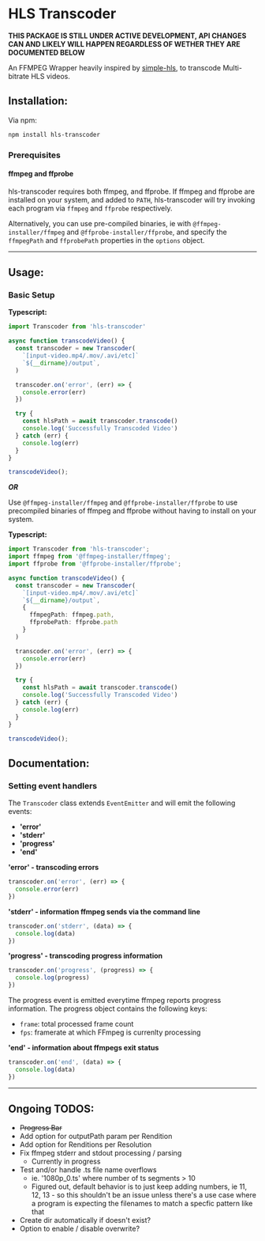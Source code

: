 # HLS Transcoder

**THIS PACKAGE IS STILL UNDER ACTIVE DEVELOPMENT, API CHANGES CAN AND LIKELY WILL HAPPEN REGARDLESS OF WETHER THEY ARE DOCUMENTED BELOW**

An FFMPEG Wrapper heavily inspired by [simple-hls](https://github.com/techwarriorz/simple-hls), to transcode Multi-bitrate HLS videos.  

## Installation:  
Via npm:
```bash
npm install hls-transcoder
```

### Prerequisites  
#### ffmpeg and ffprobe  
hls-transcoder requires both ffmpeg, and ffprobe. If ffmpeg and ffprobe are installed on your system, and added to `PATH`, hls-transcoder will try invoking each program via `ffmpeg` and `ffprobe` respectively.  

Alternatively, you can use pre-compiled binaries, ie with `@ffmpeg-installer/ffmpeg` and `@ffprobe-installer/ffprobe`, and specify the `ffmpegPath` and `ffprobePath` properties in the `options` object.

___

## Usage:  

### Basic Setup
**Typescript:** 
```ts
import Transcoder from 'hls-transcoder'

async function transcodeVideo() {
  const transcoder = new Transcoder(
    `[input-video.mp4/.mov/.avi/etc]`
    `${__dirname}/output`,
  )

  transcoder.on('error', (err) => {
    console.error(err)
  })

  try {
    const hlsPath = await transcoder.transcode()
    console.log('Successfully Transcoded Video')
  } catch (err) {
    console.log(err)
  }
}

transcodeVideo();
```

***OR***

Use `@ffmpeg-installer/ffmpeg` and `@ffprobe-installer/ffprobe` to use precompiled binaries of ffmpeg and ffprobe without having to install on your system.  

**Typescript:**
```ts
import Transcoder from 'hls-transcoder';
import ffmpeg from '@ffmpeg-installer/ffmpeg';
import ffprobe from '@ffprobe-installer/ffprobe';

async function transcodeVideo() {
  const transcoder = new Transcoder(
    `[input-video.mp4/.mov/.avi/etc]`
    `${__dirname}/output`,
    {
      ffmpegPath: ffmpeg.path,
      ffprobePath: ffprobe.path
    }
  )

  transcoder.on('error', (err) => {
    console.error(err)
  })

  try {
    const hlsPath = await transcoder.transcode()
    console.log('Successfully Transcoded Video')
  } catch (err) {
    console.log(err)
  }
}

transcodeVideo();
```

## Documentation:  


### Setting event handlers
The `Transcoder` class extends `EventEmitter` and will emit the following events:  
* **'error'**
* **'stderr'**
* **'progress'**
* **'end'**


**'error' - transcoding errors**
```ts
transcoder.on('error', (err) => {
  console.error(err)
})
```

**'stderr' - information ffmpeg sends via the command line**  
```ts
transcoder.on('stderr', (data) => {
  console.log(data)
})
```
**'progress' - transcoding progress information**
```ts
transcoder.on('progress', (progress) => {
  console.log(progress)
})
```
The progress event is emitted everytime ffmpeg reports progress information. The progress object contains the following keys:  
* `frame`: total processed frame count
* `fps`: framerate at which FFmpeg is currenlty processing

**'end' - information about ffmpegs exit status**  
```ts
transcoder.on('end', (data) => {
  console.log(data)
})
```

___

## Ongoing TODOS:
* ~~Progress Bar~~
* Add option for outputPath param per Rendition
* Add option for Renditions per Resolution  
* Fix ffmpeg stderr and stdout processing / parsing
  * Currently in progress
* Test and/or handle .ts file name overflows
  * ie. '1080p_0.ts' where number of ts segments > 10
  * Figured out, default behavior is to just keep adding numbers, ie 11, 12, 13 - so this shouldn't be an issue unless there's a use case where a program is expecting the filenames to match a specfic pattern like that
* Create dir automatically if doesn't exist?
* Option to enable / disable overwrite?